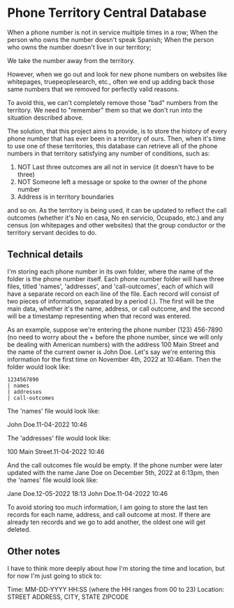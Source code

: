 # Phone Territory Central Database
When a phone number is not in service multiple times in a row;
When the person who owns the number doesn't speak Spanish;
When the person who owns the number doesn't live in our territory;

We take the number away from the territory.

However, when we go out and look for new phone numbers on websites like whitepages, truepeoplesearch, etc., often we end up adding back those same numbers that we removed for perfectly valid reasons.

To avoid this, we can't completely remove those "bad" numbers from the territory. We need to "remember" them so that we don't run into the situation described above.

The solution, that this project aims to provide, is to store the history of every phone number that has ever been in a territory of ours. Then, when it's time to use one of these territories, this database can retrieve all of the phone numbers in that territory satisfying any number of conditions, such as:

1. NOT Last three outcomes are all not in service (it doesn't have to be three)
2. NOT Someone left a message or spoke to the owner of the phone number
3. Address is in territory boundaries

and so on. As the territory is being used, it can be updated to reflect the call outcomes (whether it's No en casa, No en servicio, Ocupado, etc.) and any census (on whitepages and other websites) that the group conductor or the territory servant decides to do.

## Technical details
I'm storing each phone number in its own folder, where the name of the folder is the phone number itself. Each phone number folder will have three files, titled 'names', 'addresses', and 'call-outcomes', each of which will have a separate record on each line of the file. Each record will consist of two pieces of information, separated by a period (.). The first will be the main data, whether it's the name, address, or call outcome, and the second will be a timestamp representing when that record was entered.

As an example, suppose we're entering the phone number (123) 456-7890 (no need to worry about the + before the phone number, since we will only be dealing with American numbers) with the address 100 Main Street and the name of the current owner is John Doe. Let's say we're entering this information for the first time on November 4th, 2022 at 10:46am. Then the folder would look like:

```
1234567890
| names
| addresses
| call-outcomes
```

The 'names' file would look like:

John Doe.11-04-2022 10:46

The 'addresses' file would look like:

100 Main Street.11-04-2022 10:46

And the call outcomes file would be empty. If the phone number were later updated with the name Jane Doe on December 5th, 2022 at 6:13pm, then the 'names' file would look like:

Jane Doe.12-05-2022 18:13
John Doe.11-04-2022 10:46

To avoid storing too much information, I am going to store the last ten records for each name, address, and call outcome at most. If there are already ten records and we go to add another, the oldest one will get deleted.

## Other notes
I have to think more deeply about how I'm storing the time and location, but for now I'm just going to stick to:

Time: MM-DD-YYYY HH:SS (where the HH ranges from 00 to 23)
Location: STREET ADDRESS, CITY, STATE ZIPCODE